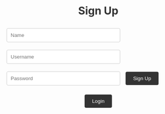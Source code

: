 <html>
<head>
  <title>ALAAT Sign Up Page</title>
  <style>
    /* CSS styles for the login page */
    .container {
      display: flex;
      flex-direction: column;
      align-items: center;
      justify-content: center;
      height: 100vh;
    }
    h1 {
      color: #333;
    }
    input[type="text"],
    input[type="password"] {
      width: 300px;
      padding: 10px;
      margin: 10px;
      border: 1px solid #ccc;
      border-radius: 4px;
    }
    button {
      padding: 10px 20px;
      background-color: #333;
      color: #fff;
      border: none;
      border-radius: 4px;
      cursor: pointer;
    }
  </style>
</head>
<body>
  <div class="container">
    <h1>Sign Up</h1>
    <form id="signupForm">
      <input type="text" id="nameInput" placeholder="Name">
      <input type="text" id="uidInput" placeholder="Username">
      <input type="password" id="passwordInput" placeholder="Password">
      <button id="signupBtn">Sign Up</button>
   </form>
      <button onclick="redirect()" id="LoginBtn">Login</button>
  </div>

<script>
function redirect(){
window.location.href = '{{ site.baseurl }}/login.html';
}
   document.getElementById("signupForm").addEventListener("submit", function(event) {
    event.preventDefault(); // Prevent form submission

    // Get the input values
    var name = document.getElementById("nameInput").value;
    var username = document.getElementById("uidInput").value;
    var password = document.getElementById("passwordInput").value;

    // Create an object with the user data
    var userData = {
      name: name,
      username: username,
      password: password
    };

    // Make the POST request
    fetch("https://alaat.duckdns.org/api/users/", {
      method: "POST",
      headers: {
        "Content-Type": "application/json"
      },
      body: JSON.stringify(userData)
    })
      .then(response => response.json())
      .then(data => {
        // Handle the response data
        console.log(data); // You can do something with the response here
      })
      .catch(error => {
        // Handle any errors
        console.error(error);
      });
  });
</script>
</html>
